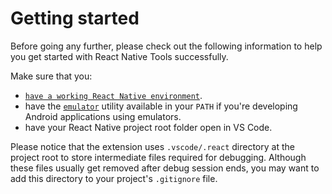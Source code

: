 # Getting started

Before going any further, please check out the following information to help you
get started with React Native Tools successfully.

Make sure that you:

-   [`have a working React Native environment`](https://reactnative.dev/docs/environment-setup).
-   have the
    [`emulator`](https://developer.android.com/studio/run/emulator-commandline)
    utility available in your `PATH` if you're developing Android applications
    using emulators.
-   have your React Native project root folder open in VS Code.

Please notice that the extension uses `.vscode/.react` directory at the project
root to store intermediate files required for debugging. Although these files
usually get removed after debug session ends, you may want to add this directory
to your project's `.gitignore` file.
